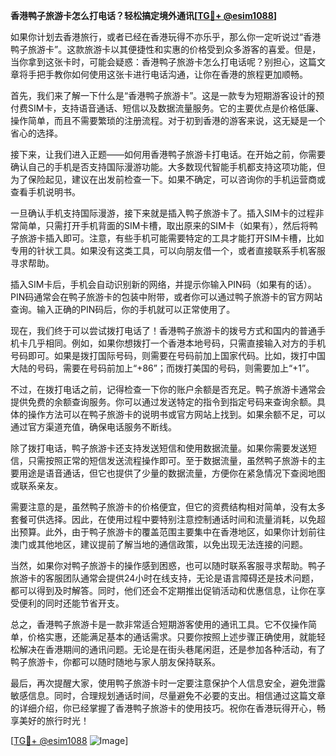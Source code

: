 **香港鸭子旅游卡怎么打电话？轻松搞定境外通讯[[TG💪+ @esim1088](https://t.me/s/esim1088)]**

如果你计划去香港旅行，或者已经在香港玩得不亦乐乎，那么你一定听说过“香港鸭子旅游卡”。这款旅游卡以其便捷性和实惠的价格受到众多游客的喜爱。但是，当你拿到这张卡时，可能会疑惑：香港鸭子旅游卡怎么打电话呢？别担心，这篇文章将手把手教你如何使用这张卡进行电话沟通，让你在香港的旅程更加顺畅。

首先，我们来了解一下什么是“香港鸭子旅游卡”。这是一款专为短期游客设计的预付费SIM卡，支持语音通话、短信以及数据流量服务。它的主要优点是价格低廉、操作简单，而且不需要繁琐的注册流程。对于初到香港的游客来说，这无疑是一个省心的选择。

接下来，让我们进入正题——如何用香港鸭子旅游卡打电话。在开始之前，你需要确认自己的手机是否支持国际漫游功能。大多数现代智能手机都支持这项功能，但为了保险起见，建议在出发前检查一下。如果不确定，可以咨询你的手机运营商或查看手机说明书。

一旦确认手机支持国际漫游，接下来就是插入鸭子旅游卡了。插入SIM卡的过程非常简单，只需打开手机背面的SIM卡槽，取出原来的SIM卡（如果有），然后将鸭子旅游卡插入即可。注意，有些手机可能需要特定的工具才能打开SIM卡槽，比如专用的针状工具。如果没有这类工具，可以向朋友借一个，或者直接联系手机客服寻求帮助。

插入SIM卡后，手机会自动识别新的网络，并提示你输入PIN码（如果有的话）。PIN码通常会在鸭子旅游卡的包装中附带，或者你可以通过鸭子旅游卡的官方网站查询。输入正确的PIN码后，你的手机就可以正常使用了。

现在，我们终于可以尝试拨打电话了！香港鸭子旅游卡的拨号方式和国内的普通手机卡几乎相同。例如，如果你想拨打一个香港本地号码，只需直接输入对方的手机号码即可。如果是拨打国际号码，则需要在号码前加上国家代码。比如，拨打中国大陆的号码，需要在号码前加上“+86”；而拨打美国的号码，则需要加上“+1”。

不过，在拨打电话之前，记得检查一下你的账户余额是否充足。鸭子旅游卡通常会提供免费的余额查询服务。你可以通过发送特定的指令到指定号码来查询余额。具体的操作方法可以在鸭子旅游卡的说明书或官方网站上找到。如果余额不足，可以通过官方渠道充值，确保电话服务不断线。

除了拨打电话，鸭子旅游卡还支持发送短信和使用数据流量。如果你需要发送短信，只需按照正常的短信发送流程操作即可。至于数据流量，虽然鸭子旅游卡的主要用途是语音通话，但它也提供了少量的数据流量，方便你在紧急情况下查阅地图或联系亲友。

需要注意的是，虽然鸭子旅游卡的价格便宜，但它的资费结构相对简单，没有太多套餐可供选择。因此，在使用过程中要特别注意控制通话时间和流量消耗，以免超出预算。此外，由于鸭子旅游卡的覆盖范围主要集中在香港地区，如果你计划前往澳门或其他地区，建议提前了解当地的通信政策，以免出现无法连接的问题。

当然，如果你对鸭子旅游卡的操作感到困惑，也可以随时联系客服寻求帮助。鸭子旅游卡的客服团队通常会提供24小时在线支持，无论是语言障碍还是技术问题，都可以得到及时解答。同时，他们还会不定期推出促销活动和优惠信息，让你在享受便利的同时还能节省开支。

总之，香港鸭子旅游卡是一款非常适合短期游客使用的通讯工具。它不仅操作简单，价格实惠，还能满足基本的通话需求。只要你按照上述步骤正确使用，就能轻松解决在香港期间的通讯问题。无论是在街头巷尾闲逛，还是参加各种活动，有了鸭子旅游卡，你都可以随时随地与家人朋友保持联系。

最后，再次提醒大家，使用鸭子旅游卡时一定要注意保护个人信息安全，避免泄露敏感信息。同时，合理规划通话时间，尽量避免不必要的支出。相信通过这篇文章的详细介绍，你已经掌握了香港鸭子旅游卡的使用技巧。祝你在香港玩得开心，畅享美好的旅行时光！

[[TG💪+ @esim1088](https://t.me/s/esim1088) ![Image](https://i.postimg.cc/4NQfJmqS/Snipaste-2025-05-13-00-14-12.png)]